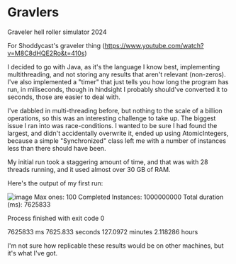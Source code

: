 # Gravlers
Graveler hell roller simulator 2024

For Shoddycast's graveler thing (https://www.youtube.com/watch?v=M8C8dHQE2Ro&t=410s)

I decided to go with Java, as it's the language I know best, implementing multithreading, and not storing any results that aren't relevant (non-zeros).
I've also implemented a "timer" that just tells you how long the program has run, in miliseconds, though in hindsight I probably should've converted it to seconds, those are easier to deal with.

I've dabbled in multi-threading before, but nothing to the scale of a billion operations, so this was an interesting challenge to take up.
The biggest issue I ran into was race-conditions. I wanted to be sure I had found the largest, and didn't accidentally overwrite it, ended up using AtomicIntegers, because a simple "Synchronized" class left me with a number of instances less than there should have been.

My initial run took a staggering amount of time, and that was with 28 threads running, and it used almost over 30 GB of RAM.

Here's the output of my first run:

![image](https://github.com/user-attachments/assets/9b858e7e-9fcf-4b97-9408-357b5276f418)
Max ones: 100
Completed Instances: 1000000000
Total duration (ms): 7625833

Process finished with exit code 0

7625833 ms
7625.833 seconds
127.0972 minutes
2.118286 hours

I'm not sure how replicable these results would be on other machines, but it's what I've got.
